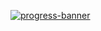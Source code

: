 [![progress-banner](https://backend.codecrafters.io/progress/redis/d894d3f2-04af-4eb9-b927-3ff2129bb725)](https://app.codecrafters.io/users/codecrafters-bot?r=2qF)




